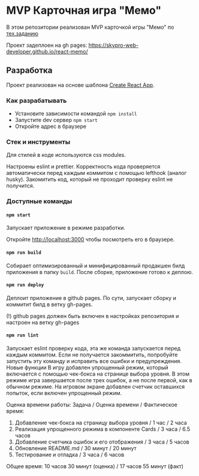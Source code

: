# MVP Карточная игра "Мемо"

В этом репозитории реализован MVP карточкой игры "Мемо" по [тех.заданию](./docs/mvp-spec.md)

Проект задеплоен на gh pages:
https://skypro-web-developer.github.io/react-memo/

## Разработка

Проект реализован на основе шаблона [Create React App](https://github.com/facebook/create-react-app).

### Как разрабатывать

- Установите зависимости командой `npm install`
- Запустите dev сервер `npm start`
- Откройте адрес в браузере

### Стек и инструменты

Для стилей в коде используются css modules.

Настроены eslint и prettier. Корректность кода проверяется автоматически перед каждым коммитом с помощью lefthook (аналог husky). Закомитить код, который не проходит проверку eslint не получится.

### Доступные команды

#### `npm start`

Запускает приложение в режиме разработки.

Откройте [http://localhost:3000](http://localhost:3000) чтобы посмотреть его в браузере.

#### `npm run build`

Собирает оптимизированный и минифицированный продакшен билд приложения в папку `build`.
После сборке, приложение готово к деплою.

#### `npm run deploy`

Деплоит приложение в github pages. По сути, запускает сборку и коммитит билд в ветку gh-pages.

(!) github pages должен быть включен в настройках репозитория и настроен на ветку gh-pages

#### `npm run lint`

Запускает eslint проверку кода, эта же команда запускается перед каждым коммитом.
Если не получается закоммитить, попробуйте запустить эту команду и исправить все ошибки и предупреждения.
Новые функции
В игру добавлен упрощенный режим, который включается с помощью чек-бокса на странице выбора уровня. В этом режиме игра завершается после трех ошибок, а не после первой, как в обычном режиме.
На игровом экране добавлен счетчик оставшихся попыток, если включен упрощенный режим.

Оценка времени работы:
Задача / Оценка времени / Фактическое время:
1) Добавление чек-бокса на страницу выбора уровня / 1 час / 2 часа
2) Реализация упрощенного режима в компоненте Cards / 3 часа / 6.5 часов
3) Добавление счетчика ошибок и его отображения / 3 часа / 5 часов
4) Обновление README.md / 30 минут / 20 минут
5) Тестирование и отладка / 3 часа / 6 часов

Общее время: 10 часов 30 минут (оценка) / 17 часов 55 минут (факт)
